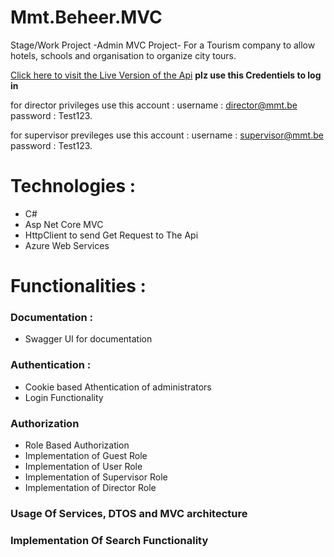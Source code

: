 # Mmt.Beheer.MVC
 Stage/Work Project -Admin MVC Project- For a Tourism company to allow hotels, schools and organisation to organize city tours.
  
<a href="https://mmt-beheer-mvc.azurewebsites.net/" target="_blank">Click here to visit the Live Version of the Api</a> 
<b>plz use this Credentiels to log in </b>

for director privileges use this account :
  username : director@mmt.be
  password : Test123.

for supervisor previleges use this account : 
  username : supervisor@mmt.be
  password : Test123.
  
<h1>Technologies : </h1>
<ul>
  <li>C#</li>
  <li>Asp Net Core MVC</li>
  <li>HttpClient to send Get Request to The Api</li>
  <li>Azure Web Services</li>
</ul>

<h1>Functionalities : </h1>

<h3>Documentation : </h3>
<ul>
  <li>Swagger UI for documentation</li>
</ul>

<h3>Authentication : </h3>
    <ul>
      <li>Cookie based Athentication of administrators</li>
      <li>Login Functionality</li>
    </ul>
    
<h3>Authorization</h3>
  <ul>
    <li>Role Based Authorization</li>
    <li>Implementation of Guest Role</li>
    <li>Implementation of User Role</li>
    <li>Implementation of Supervisor Role</li>
    <li>Implementation of Director Role</li>
  </ul>
  
<h3>Usage Of Services, DTOS and MVC architecture</h3>

<h3>Implementation Of Search Functionality</h3>


